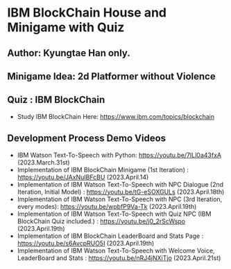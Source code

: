 # IBM BlockChain House and Minigame with Quiz 
## Author: Kyungtae Han only.  
## Minigame Idea: 2d Platformer without Violence 
## Quiz : IBM BlockChain 
- Study IBM BlockChain Here: https://www.ibm.com/topics/blockchain
## Development Process Demo Videos 
- IBM Watson Text-To-Speech with Python:  https://youtu.be/7ILl0a43fxA (2023.March.31st)
- Implementation of IBM BlockChain Minigame (1st Iteration) : https://youtu.be/JAxNuIBFcBU (2023.April.14)
- Implementation of IBM Watson Text-To-Speech with NPC Dialogue (2nd Iteration, Initial Model) : https://youtu.be/tG-eSOXGULs  (2023.April.18th)
- Implementation of IBM Watson Text-To-Speech with NPC (3rd Iteration, every modes): https://youtu.be/wpbfP9Va-Tk (2023.April.19th)
- Implementation of IBM Watson Text-To-Speech with Quiz NPC (IBM BlockChain Quiz included.) : https://youtu.be/j0_2rScWspo (2023.April.19th)
- Implementation of IBM BlockChain LeaderBoard and Stats Page : https://youtu.be/s6AvcpRUO5I (2023.April.19th)
- Implementation of IBM Watson Text-To-Speech with Welcome Voice, LeaderBoard and Stats : https://youtu.be/nRJ4jNXiTjo (2023.April.21st)
